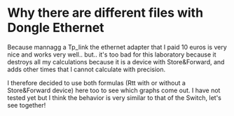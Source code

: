 # Why there are different files with Dongle Ethernet
Because mannagg a  Tp_link the ethernet adapter that I paid 10 euros is very nice and works very well.. but.. it's too bad for this laboratory because it destroys all my calculations because it is a device with Store&Forward, and adds other times that I cannot calculate with precision.

I therefore decided to use both formulas (Rtt with or without a Store&Forward device) here too to see which graphs come out. I have not tested yet but I think the behavior is very similar to that of the Switch, let's see together!